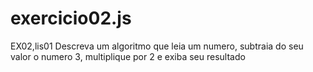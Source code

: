 # exercicio02.js
EX02,lis01  Descreva um algoritmo que leia um numero, subtraia do seu valor o numero 3, multiplique por 2 e exiba seu resultado 
